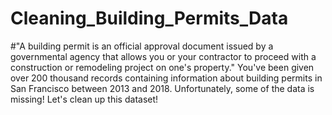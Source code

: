 # Cleaning_Building_Permits_Data
#"A building permit is an official approval document issued by a governmental agency that allows you or your contractor to proceed with a construction or remodeling project on one's property." You've been given over 200 thousand records containing information about building permits in San Francisco between 2013 and 2018. Unfortunately, some of the data is missing! Let's clean up this dataset!
